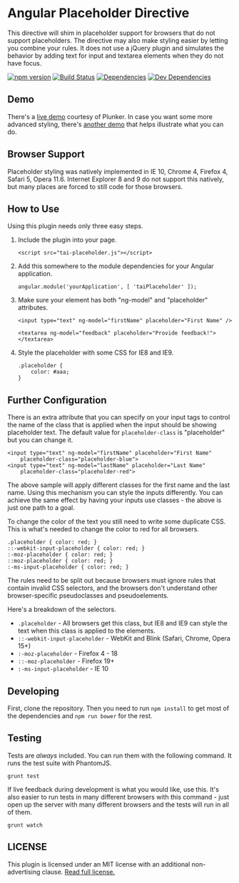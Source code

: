 Angular Placeholder Directive
=============================

This directive will shim in placeholder support for browsers that do not support placeholders.  The directive may also make styling easier by letting you combine your rules.  It does not use a jQuery plugin and simulates the behavior by adding text for input and textarea elements when they do not have focus.

[![npm version][npm-badge]][npm-link]
[![Build Status][travis-badge]][travis-link]
[![Dependencies][dependencies-badge]][dependencies-link]
[![Dev Dependencies][devdependencies-badge]][devdependencies-link]


Demo
----

There's a [live demo](http://plnkr.co/edit/gVo2jM244jbIvMOYZocr) courtesy of Plunker.  In case you want some more advanced styling, there's [another demo](http://plnkr.co/edit/D5qyFXTeGh3RV81KNeva) that helps illustrate what you can do.


Browser Support
---------------

Placeholder styling was natively implemented in IE 10, Chrome 4, Firefox 4, Safari 5, Opera 11.6.  Internet Explorer 8 and 9 do not support this natively, but many places are forced to still code for those browsers.


How to Use
----------

Using this plugin needs only three easy steps.

1.  Include the plugin into your page.

        <script src="tai-placeholder.js"></script>

2.  Add this somewhere to the module dependencies for your Angular application.

        angular.module('yourApplication', [ 'taiPlaceholder' ]);

3.  Make sure your element has both "ng-model" and "placeholder" attributes.

        <input type="text" ng-model="firstName" placeholder="First Name" />

        <textarea ng-model="feedback" placeholder="Provide feedback!"></textarea>

4.  Style the placeholder with some CSS for IE8 and IE9.

        .placeholder {
            color: #aaa;
        }


Further Configuration
---------------------

There is an extra attribute that you can specify on your input tags to control the name of the class that is applied when the input should be showing placeholder text.  The default value for `placeholder-class` is "placeholder" but you can change it.

    <input type="text" ng-model="firstName" placeholder="First Name"
        placeholder-class="placeholder-blue">
    <input type="text" ng-model="lastName" placeholder="Last Name"
        placeholder-class="placeholder-red">

The above sample will apply different classes for the first name and the last name.  Using this mechanism you can style the inputs differently.  You can achieve the same effect by having your inputs use classes - the above is just one path to a goal.

To change the color of the text you still need to write some duplicate CSS.  This is what's needed to change the color to red for all browsers.

    .placeholder { color: red; }
    ::-webkit-input-placeholder { color: red; }
    :-moz-placeholder { color: red; }
    ::moz-placeholder { color: red; }
    :-ms-input-placeholder { color: red; }

The rules need to be split out because browsers must ignore rules that contain invalid CSS selectors, and the browsers don't understand other browser-specific pseudoclasses and pseudoelements.

Here's a breakdown of the selectors.

* `.placeholder` - All browsers get this class, but IE8 and IE9 can style the text when this class is applied to the elements.
* `::-webkit-input-placeholder` -  WebKit and Blink (Safari, Chrome, Opera 15+)
* `:-moz-placeholder` - Firefox 4 - 18
* `::-moz-placeholder` - Firefox 19+
* `:-ms-input-placeholder` - IE 10


Developing
----------

First, clone the repository.  Then you need to run `npm install` to get most of the dependencies and `npm run bower` for the rest.


Testing
-------

Tests are *always* included.  You can run them with the following command.  It runs the test suite with PhantomJS.

    grunt test

If live feedback during development is what you would like, use this.  It's also easier to run tests in many different browsers with this command - just open up the server with many different browsers and the tests will run in all of them.

    grunt watch


LICENSE
-------

This plugin is licensed under an MIT license with an additional non-advertising clause.  [Read full license.][LICENSE]


[codecov-badge]: https://img.shields.io/codecov/c/github/tests-always-included/angular-placeholder/master.svg
[codecov-link]: https://codecov.io/github/tests-always-included/angular-placeholder?branch=master
[dependencies-badge]: https://img.shields.io/david/tests-always-included/angular-placeholder.svg
[dependencies-link]: https://david-dm.org/tests-always-included/angular-placeholder
[devdependencies-badge]: https://img.shields.io/david/dev/tests-always-included/angular-placeholder.svg
[devdependencies-link]: https://david-dm.org/tests-always-included/angular-placeholder#info=devDependencies
[LICENSE]: LICENSE.md
[npm-badge]: https://img.shields.io/npm/v/angular-placeholder.svg
[npm-link]: https://npmjs.org/package/angular-placeholder
[travis-badge]: https://img.shields.io/travis/tests-always-included/angular-placeholder/master.svg
[travis-link]: http://travis-ci.org/tests-always-included/angular-placeholder
